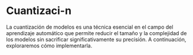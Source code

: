 # Cuantizaci-n
La cuantización de modelos es una técnica esencial en el campo del aprendizaje automático que permite reducir el tamaño y la complejidad de los modelos sin sacrificar significativamente su precisión. A continuación, exploraremos cómo implementarla.
